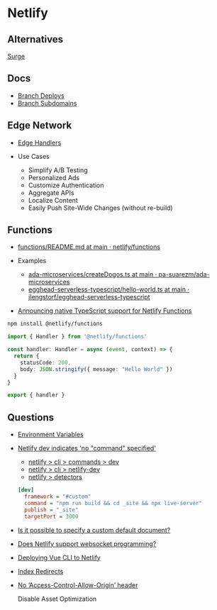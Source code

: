# Netlify


## Alternatives

[Surge](https://surge.sh/)


## Docs

* [Branch Deploys](https://docs.netlify.com/site-deploys/overview/#branch-deploy-controls)
* [Branch Subdomains](https://docs.netlify.com/domains-https/custom-domains/multiple-domains/#branch-subdomains)

## Edge Network

* [Edge Handlers](https://www.netlify.com/products/edge/edge-handlers/)

* Use Cases
  * Simplify A/B Testing
  * Personalized Ads
  * Customize Authentication
  * Aggregate APIs
  * Localize Content
  * Easily Push Site-Wide Changes (without re-build)

## Functions

* [functions/README.md at main · netlify/functions](https://github.com/netlify/functions/blob/main/README.md)

* Examples
  * [ada-microservices/createDogos.ts at main · pa-suarezm/ada-microservices](https://github.com/pa-suarezm/ada-microservices/blob/main/functions/dogos/createDogos.ts)
  * [egghead-serverless-typescript/hello-world.ts at main · jlengstorf/egghead-serverless-typescript](https://github.com/jlengstorf/egghead-serverless-typescript/blob/main/netlify/functions/hello-world.ts)

* [Announcing native TypeScript support for Netlify Functions](https://www.netlify.com/blog/2021/04/19/announcing-native-typescript-support-for-netlify-functions/)

```bash
npm install @netlify/functions
```

```ts
import { Handler } from '@netlify/functions'

const handler: Handler = async (event, context) => {
  return {
    statusCode: 200,
    body: JSON.stringify({ message: "Hello World" })
  }
}

export { handler }
```

## Questions


* [Environment Variables](https://docs.netlify.com/configure-builds/environment-variables/)

* [Netlify dev indicates 'no "command" specified'](https://community.netlify.com/t/22480?u=kylemit)

  * [netlify > cli > commands > dev](https://github.com/netlify/cli/blob/master/docs/commands/dev.md)
  * [netlify > cli > netlify-dev](https://github.com/netlify/cli/blob/master/docs/netlify-dev.md)
  * [netlify > detectors](https://github.com/netlify/cli/tree/master/src/detectors)

  ```ini
  [dev]
    framework = "#custom"
    command = "npm run build && cd _site && npx live-server"
    publish = "_site"
    targetPort = 3000
  ```


* [Is it possible to specify a custom default document?](https://community.netlify.com/t/23974)

* [Does Netlify support websocket programming?](https://community.netlify.com/t/4213)

* [Deploying Vue CLI to Netlify](https://cli.vuejs.org/guide/deployment.html#netlify)
* [Index Redirects](https://www.netlify.com/docs/redirects/#rewrites-and-proxying)

* [No ‘Access-Control-Allow-Origin’ header](https://answers.netlify.com/t/no-access-control-allow-origin-header/14631)

  Disable Asset Optimization
